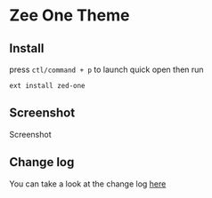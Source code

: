 # Zee One Theme

## Install

press `ctl/command + p` to launch quick open then run

```
ext install zed-one
```

## Screenshot

Screenshot

## Change log

You can take a look at the change log [here](https://github.com/tiborpino/vscode-zed-theme.git/blob/master/CHANGELOG.md)
